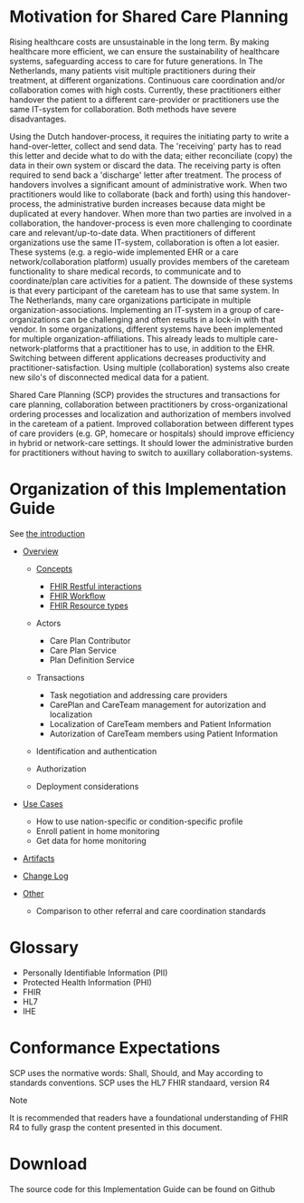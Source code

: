 

# Motivation for Shared Care Planning
Rising healthcare costs are unsustainable in the long term. By making healthcare more efficient, we can ensure the sustainability of healthcare systems, safeguarding access to care for future generations. In The Netherlands, many patients visit multiple practitioners during their treatment, at different organizations. Continuous care coordination and/or collaboration comes with high costs. Currently, these practitioners either handover the patient to a different care-provider or practitioners use the same IT-system for collaboration. Both methods have severe disadvantages. 

Using the Dutch handover-process, it requires the initiating party to write a hand-over-letter, collect and send data. The 'receiving' party has to read this letter and decide what to do with the data; either reconciliate (copy) the data in their own system or discard the data. The receiving party is often required to send back a 'discharge' letter after treatment. The process of handovers involves a significant amount of administrative work. When two practitioners would like to collaborate (back and forth) using this handover-process, the administrative burden increases because data might be duplicated at every handover. When more than two parties are involved in a collaboration, the handover-process is even more challenging to coordinate care and relevant/up-to-date data.
When practitioners of different organizations use the same IT-system, collaboration is often a lot easier. These systems (e.g. a regio-wide implemented EHR or a care network/collaboration platform) usually provides members of the careteam functionality to share medical records, to communicate and to coordinate/plan care activities for a patient. The downside of these systems is that every participant of the careteam has to use that same system. In The Netherlands, many care organizations participate in multiple organization-associations. Implementing an IT-system in a group of care-organizations can be challenging and often results in a lock-in with that vendor. In some organizations, different systems have been implemented for multiple organization-affiliations. This already leads to multiple care-network-platforms that a practitioner has to use, in addition to the EHR. Switching between different applications decreases productivity and practitioner-satisfaction. Using multiple (collaboration) systems also create new silo's of disconnected medical data for a patient.

Shared Care Planning (SCP) provides the structures and transactions for care
planning, collaboration between practitioners by cross-organizational ordering processes and localization and authorization of members involved in the careteam of a patient. Improved collaboration between different types of care providers (e.g. GP, homecare or hospitals) should improve efficiency in hybrid or network-care settings. It should lower the administrative burden for practitioners without having to switch to auxillary collaboration-systems.

# Organization of this Implementation Guide

See [the introduction](introduction.html)

- [Overview](./overview.md)

    - [Concepts](./overview.md#concepts)
        - [FHIR Restful interactions](./overview.md#fhir-restful-interactions)
        - [FHIR Workflow](./overview.md#fhir-workflow)
        - [FHIR Resource types](./overview.md#fhir-resource-types)

    - Actors
        - Care Plan Contributor
        - Care Plan Service
        - Plan Definition Service

    - Transactions
        - Task negotiation and addressing care providers
        - CarePlan and CareTeam management for autorization and localization
        - Localization of CareTeam members and Patient Information
        - Autorization of CareTeam members using Patient Information

    - Identification and authentication

    - Authorization

    - Deployment considerations

- [Use Cases](./usecases.md)
    - How to use nation-specific or condition-specific profile
    - Enroll patient in home monitoring
    - Get data for home monitoring

- [Artifacts](./artifacts.md)

- [Change Log](./changelog.md)

- [Other](./other.md)
    - Comparison to other referral and care coordination standards



# Glossary
- Personally Identifiable Information (PII) 
- Protected Health Information (PHI)
- FHIR
- HL7
- IHE



# Conformance Expectations

SCP uses the normative words: Shall, Should, and May according to standards conventions. 
SCP uses the HL7 FHIR standaard, version R4

> [!NOTE]
> It is recommended that readers have a foundational understanding of FHIR R4 to fully grasp the content presented in this document. 


<!-- add other conventions -->




# Download 

<!-- This section will be generated by the IG publisher -->

The source code for this Implementation Guide can be found on Github